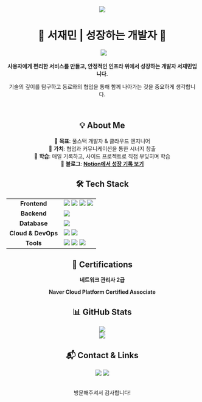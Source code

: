 <div align="center">
<img src="https://capsule-render.vercel.app/api?type=waving&color=03C75A&height=180&text=Welcome!&fontColor=ffffff&fontSize=50&animation=fadeIn&fontAlign=50&fontAlignY=35"/>
</div>

<h1 align="center">🌱 서재민 | 성장하는 개발자 🌱</h1>

<p align="center">
  <img src="https://readme-typing-svg.herokuapp.com?font=Fira+Code&weight=600&duration=2000&pause=1000&color=1BC5F1&center=true&vCenter=true&width=435&lines=Full+Stack+Developer;Cloud+Engineer" />
</p>

<div align="center">
<p><strong>사용자에게 편리한 서비스를 만들고, 안정적인 인프라 위에서 성장하는 개발자 서재민입니다.</strong></p>
<p>기술의 깊이를 탐구하고 동료와의 협업을 통해 함께 나아가는 것을 중요하게 생각합니다.</p>
</div>

<br/>

<h2 align="center">💡 About Me</h2>

<div align="center">
<p>
🚀 <strong>목표</strong>: 풀스택 개발자 & 클라우드 엔지니어<br/>
💬 <strong>가치</strong>: 협업과 커뮤니케이션을 통한 시너지 창출<br/>
🧠 <strong>학습</strong>: 매일 기록하고, 사이드 프로젝트로 직접 부딪히며 학습<br/>
📝 <strong>블로그</strong>: <a href="https://www.notion.so/Library_Min-s-Library-1d4ebef145e3808cb050f5a72dbafbe1" target="_blank"><strong>Notion에서 성장 기록 보기</strong></a>
</p>
</div>

<h2 align="center">🛠️ Tech Stack</h2>

<table align="center" border="0" cellpadding="10" cellspacing="0" style="border: none;">
<tbody>
<tr>
<td align="center" style="border: none;"><strong>Frontend</strong></td>
<td style="border: none;">
<img src="https://img.shields.io/badge/HTML5-E34F26?style=for-the-badge&logo=html5&logoColor=white"/>
<img src="https://img.shields.io/badge/CSS3-1572B6?style=for-the-badge&logo=css3&logoColor=white"/>
<img src="https://img.shields.io/badge/JavaScript-F7DF1E?style=for-the-badge&logo=javascript&logoColor=black"/>
<img src="https://img.shields.io/badge/React-61DAFB?style=for-the-badge&logo=react&logoColor=black"/>
</td>
</tr>
<tr>
<td align="center" style="border: none;"><strong>Backend</strong></td>
<td style="border: none;">
<img src="https://img.shields.io/badge/Node.js-339933?style=for-the-badge&logo=node.js&logoColor=white"/>
</td>
</tr>
<tr>
<td align="center" style="border: none;"><strong>Database</strong></td>
<td style="border: none;">
<img src="https://img.shields.io/badge/MySQL-4479A1?style=for-the-badge&logo=mysql&logoColor=white"/>
</td>
</tr>
<tr>
<td align="center" style="border: none;"><strong>Cloud & DevOps</strong></td>
<td style="border: none;">
<img src="https://img.shields.io/badge/Naver Cloud-03C75A?style=for-the-badge&logo=naver&logoColor=white"/>
<img src="https://img.shields.io/badge/Docker-2496ED?style=for-the-badge&logo=docker&logoColor=white"/>
</td>
</tr>
<tr>
<td align="center" style="border: none;"><strong>Tools</strong></td>
<td style="border: none;">
<img src="https://img.shields.io/badge/Git-F05032?style=for-the-badge&logo=git&logoColor=white"/>
<img src="https://img.shields.io/badge/GitHub-181717?style=for-the-badge&logo=github&logoColor=white"/>
<img src="https://img.shields.io/badge/VSCode-007ACC?style=for-the-badge&logo=visual-studio-code&logoColor=white"/>
</td>
</tr>
</tbody>
</table>

<h2 align="center">📜 Certifications</h2>

<div align="center">
<p>
<strong>네트워크 관리사 2급</strong>
</p>
<p>
<strong>Naver Cloud Platform Certified Associate</strong>
</p>
</div>

<h2 align="center">📊 GitHub Stats</h2>

<p align="center">
<img src="https://github-readme-stats.vercel.app/api/top-langs/?username=library-min&layout=compact&theme=tokyonight&hide_border=true&langs_count=6" /><br/>
<img src="https://github-readme-stats.vercel.app/api?username=library-min&show_icons=true&theme=tokyonight&hide_border=true" />
</p>

<h2 align="center">📬 Contact & Links</h2>

<p align="center">
<a href="mailto:library_mini@outlook.com"><img src="https://img.shields.io/badge/Mail-0078D4?style=for-the-badge&logo=microsoft-outlook&logoColor=white"></a>
<a href="https://www.notion.so/Library_Min-s-Library-1d4ebef145e3808cb050f5a72dbafbe1"><img src="https://img.shields.io/badge/Notion-000000?style=for-the-badge&logo=notion&logoColor=white"></a>
</p>

<div align="center">
<p>
<br/>
방문해주셔서 감사합니다!
</p>
</div>
